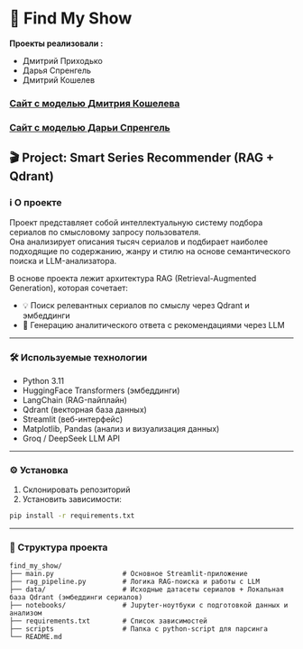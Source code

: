 # 🔬 Find My Show

**Проекты реализовали :**
* Дмитрий Приходько
* Дарья Спренгель
* Дмитрий Кошелев

  
### [Сайт с моделью  Дмитрия Кошелева](https://444dima81-find-my-show-appmain-dimak-8n2hxy.streamlit.app/)
### [Сайт с моделью Дарьи Спренгель](https://findyourprefectshow.streamlit.app/)

## 🎬 Project: Smart Series Recommender (RAG + Qdrant)

### ℹ️ О проекте  
Проект представляет собой интеллектуальную систему подбора сериалов по смысловому запросу пользователя.  
Она анализирует описания тысяч сериалов и подбирает наиболее подходящие по содержанию, жанру и стилю на основе семантического поиска и LLM-анализатора.  

В основе проекта лежит архитектура RAG (Retrieval-Augmented Generation), которая сочетает:
- 💡 Поиск релевантных сериалов по смыслу через Qdrant и эмбеддинги  
- 🧠 Генерацию аналитического ответа с рекомендациями через LLM  

---

### 🛠 Используемые технологии  
- Python 3.11  
- HuggingFace Transformers (эмбеддинги)  
- LangChain (RAG-пайплайн)  
- Qdrant (векторная база данных)  
- Streamlit (веб-интерфейс)  
- Matplotlib, Pandas (анализ и визуализация данных)  
- Groq / DeepSeek LLM API  

---

### ⚙️ Установка  
1. Склонировать репозиторий  
2. Установить зависимости:
```bash
pip install -r requirements.txt
```

---

### 📂 Структура проекта
```
find_my_show/
├── main.py                 # Основное Streamlit-приложение  
├── rag_pipeline.py         # Логика RAG-поиска и работы с LLM  
├── data/                   # Исходные датасеты сериалов + Локальная база Qdrant (эмбеддинги сериалов)
├── notebooks/              # Jupyter-ноутбуки с подготовкой данных и анализом  
├── requirements.txt        # Список зависимостей
├── scripts                 # Папка с python-script для парсинга
└── README.md
```
